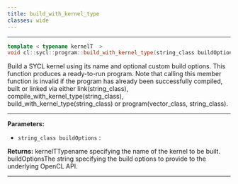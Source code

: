 ```yaml
---
title: build_with_kernel_type
classes: wide
---
```



---

```cpp
template < typename kernelT  >
void cl::sycl::program::build_with_kernel_type(string_class buildOptions="")
```


Build a SYCL kernel using its name and optional custom build options. This function produces a ready-to-run program. Note that calling this member function is invalid if the program has already been successfully compiled, built or linked via either link(string_class), compile_with_kernel_type(string_class), build_with_kernel_type(string_class) or program(vector_class<program>, string_class). 


---
**Parameters:**

 - `string_class buildOptions`
: 

**Returns:** kernelTTypename specifying the name of the kernel to be built. buildOptionsThe string specifying the build options to provide to the underlying OpenCL API. 

---
